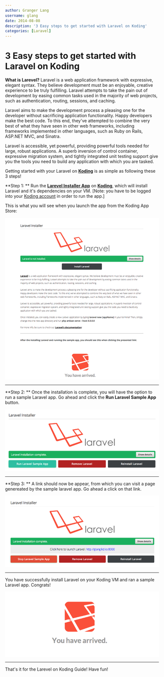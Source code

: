 ```yaml
---
author: Granger Lang
username: glang
date: 2014-08-08
description: '3 Easy steps to get started with Laravel on Koding'
categories: [Laravel]
---
```


# 3 Easy steps to get started with Laravel on Koding

**What is Larevel?** 
Laravel is a web application framework with expressive, elegant syntax. They believe development must be an enjoyable, creative experience to be truly fulfilling. Laravel attempts to take the pain out of development by easing common tasks used in the majority of web projects, such as authentication, routing, sessions, and caching.

Laravel aims to make the development process a pleasing one for the developer without sacrificing application functionality. Happy developers make the best code. To this end, they've attempted to combine the very best of what they have seen in other web frameworks, including frameworks implemented in other languages, such as Ruby on Rails, ASP.NET MVC, and Sinatra.

Laravel is accessible, yet powerful, providing powerful tools needed for large, robust applications. A superb inversion of control container, expressive migration system, and tightly integrated unit testing support give you the tools you need to build any application with which you are tasked.

Getting started with your Laravel on [**Koding**](https://koding.com) is as simple as following these 3 steps!

**Step 1: **
Run the [**Larevel Installer App**](https://koding.com/Larevel) on [**Koding**](https://koding.com), which will install Laravel and it's dependencies on your VM. [Note: you have to be 
logged into your [Koding account](https://koding.com/Login) in order to run the app.]


This is what you will see when you launch the app from the Koding App Store:


![alt tag](l1.png)
___

**Step 2: **
Once the installation is complete, you will have the option to run a sample Laravel app. Go ahead and click the **Run Laravel Sample App** button.


![alt tag](l2.png)
___

**Step 3: **
A link should now be appear, from which you can visit a page genereated by the sample laravel app. Go ahead a click on that link.


![alt tag](l3.png)
___

You have successfully install Laravel on your Koding VM and ran a sample Laravel app. Congrats!

![alt tag](l4.png)
___


That's it for the Larevel on Koding Guide! Have fun!